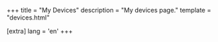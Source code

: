 +++
title = "My Devices"
description = "My devices page."
template = "devices.html"

[extra]
lang = 'en'
+++
